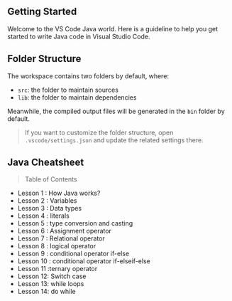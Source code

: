 ## Getting Started

Welcome to the VS Code Java world. Here is a guideline to help you get started to write Java code in Visual Studio Code.

## Folder Structure

The workspace contains two folders by default, where:

- `src`: the folder to maintain sources
- `lib`: the folder to maintain dependencies

Meanwhile, the compiled output files will be generated in the `bin` folder by default.

> If you want to customize the folder structure, open `.vscode/settings.json` and update the related settings there.

## Java Cheatsheet
> Table of Contents
- Lesson 1 : How Java works?
- Lesson 2 : Variables
- Lesson 3 : Data types
- Lesson 4 : literals
- Lesson 5 : type conversion and casting
- Lesson 6 : Assignment operator
- Lesson 7 : Relational operator
- Lesson 8 : logical operator
- Lesson 9 : conditional operator if-else
- Lesson 10 : conditional operator if-elseif-else
- Lesson 11 :ternary operator
- Lesson 12: Switch case
- Lesson 13: while loops
- Lesson 14: do while 

